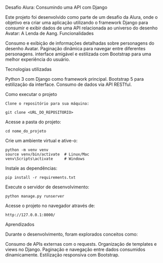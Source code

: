 Desafio Alura: Consumindo uma API com Django

Este projeto foi desenvolvido como parte de um desafio da Alura, onde o objetivo era criar uma aplicação utilizando o framework Django para consumir e exibir dados de uma API relacionada ao universo do desenho Avatar: A Lenda de Aang.
Funcionalidades

Consumo e exibição de informações detalhadas sobre personagens do desenho Avatar.
Paginação dinâmica para navegar entre diferentes personagens.
interface amigável e estilizada com Bootstrap para uma melhor experiência do usuário.

Tecnologias utilizadas

Python 3 com Django como framework principal.
Bootstrap 5 para estilização da interface.
Consumo de dados via API RESTful.

Como executar o projeto

    Clone o repositório para sua máquina:

    git clone <URL_DO_REPOSITORIO>

Acesse a pasta do projeto:

    cd nome_do_projeto

Crie um ambiente virtual e ative-o:

    python -m venv venv
    source venv/bin/activate  # Linux/Mac
    venv\Scripts\activate     # Windows

Instale as dependências:

    pip install -r requirements.txt

Execute o servidor de desenvolvimento:

    python manage.py runserver

Acesse o projeto no navegador através de:

    http://127.0.0.1:8000/

Aprendizados

Durante o desenvolvimento, foram explorados conceitos como:

Consumo de APIs externas com o requests.
Organização de templates e views no Django.
Paginação e navegação entre dados consumidos dinamicamente.
Estilização responsiva com Bootstrap.
